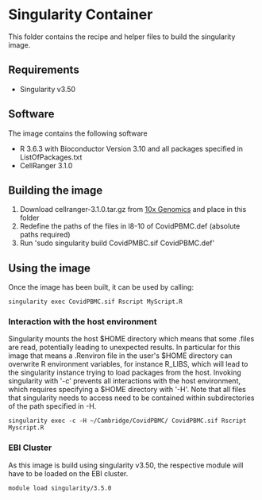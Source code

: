 # Singularity Container

This folder contains the recipe and helper files to build the singularity image.

## Requirements

- Singularity v3.50

## Software 

The image contains the following software
- R 3.6.3 with Bioconductor Version 3.10 and all packages specified in ListOfPackages.txt
- CellRanger 3.1.0

## Building the image

1. Download cellranger-3.1.0.tar.gz from [10x Genomics](https://support.10xgenomics.com/single-cell-gene-expression/software/downloads/latest) and place in this folder
2. Redefine the paths of the files in l8-10 of CovidPBMC.def (absolute paths required)
3. Run 'sudo singularity build CovidPMBC.sif CovidPBMC.def'


## Using the image

Once the image has been built, it can be used by calling:

```
singularity exec CovidPBMC.sif Rscript MyScript.R
```

### Interaction with the host environment

Singularity mounts the host $HOME directory which means that some .files are read, potentially leading to unexpected results.
In particular for this image that means a .Renviron file in the user's $HOME directory can overwrite R environment variables, for instance R_LIBS, which will lead to the singularity instance trying to load packages from the host.
Invoking singularity with '-c' prevents all interactions with the host environment, which requires specifying a $HOME directory with '-H'. Note that all files that singularity needs to access need to be contained within subdirectories of the path specified in -H. 

```
singularity exec -c -H ~/Cambridge/CovidPBMC/ CovidPBMC.sif Rscript Myscript.R
```

### EBI Cluster

As this image is build using singularity v3.50, the respective module will have to be loaded on the EBI cluster.

```
module load singularity/3.5.0
```
